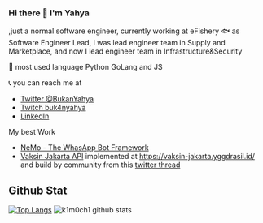 ### Hi there 👋 I'm Yahya
,just a normal software engineer, currently working at eFishery 🐟 as Software Engineer Lead, 
I was lead engineer team in Supply and Marketplace, and now I lead engineer team in Infrastructure&Security

💬 most used language  Python GoLang and JS

📞 you can reach me at
- [Twitter @BukanYahya](https://twitter.com/BukanYahya)
- [Twitch buk4nyahya](http://twitch.com/buk4nyahya)
- [LinkedIn](www.linkedin.com/in/yahya-fadhlulloh-al-fatih-a568a455)

My best Work 
- [NeMo - The WhasApp Bot Framework](https://github.com/eFishery/NeMo)
- [Vaksin Jakarta API](https://github.com/k1m0ch1/vaksin-jakarta) implemented at https://vaksin-jakarta.yggdrasil.id/ and build by community from this [twitter thread](https://twitter.com/mathdroid/status/1411712464916414467)

## Github Stat

[![Top Langs](https://github-readme-stats.vercel.app/api/top-langs/?username=k1m0ch1)](https://github.com/anuraghazra/github-readme-stats)
![k1m0ch1 github stats](https://github-readme-stats.vercel.app/api?username=k1m0ch1)

